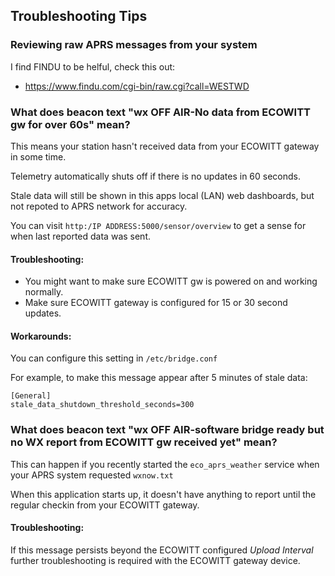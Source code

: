
## Troubleshooting Tips

### Reviewing raw APRS messages from your system

I find FINDU to be helful, check this out:

* https://www.findu.com/cgi-bin/raw.cgi?call=WESTWD

### What does beacon text "wx OFF AIR-No data from ECOWITT gw for over 60s" mean?

This means your station hasn't received data from your ECOWITT gateway in some time.

Telemetry automatically shuts off if there is no updates in 60 seconds.

Stale data will still be shown in this apps local (LAN) web dashboards, but not repoted to APRS network for accuracy.

You can visit `http:/IP ADDRESS:5000/sensor/overview` to get a sense for when last reported data was sent.

#### Troubleshooting:

* You might want to make sure ECOWITT gw is powered on and working normally.
* Make sure ECOWITT gateway is configured for 15 or 30 second updates.

#### Workarounds:

You can configure this setting in `/etc/bridge.conf`

For example, to make this message appear after 5 minutes of stale data:

```
[General]
stale_data_shutdown_threshold_seconds=300
```

### What does beacon text "wx OFF AIR-software bridge ready but no WX report from ECOWITT gw received yet" mean?

This can happen if you recently started the `eco_aprs_weather` service when your APRS system requested `wxnow.txt`

When this application starts up, it doesn't have anything to report until the regular checkin from your ECOWITT gateway.

#### Troubleshooting:

If this message persists beyond the ECOWITT configured *Upload Interval* further troubleshooting is required with the ECOWITT gateway device.

